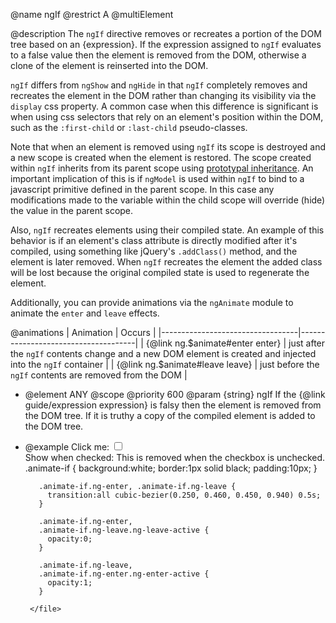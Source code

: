 @name ngIf
@restrict A
@multiElement

@description
The `ngIf` directive removes or recreates a portion of the DOM tree based on an
{expression}. If the expression assigned to `ngIf` evaluates to a false
value then the element is removed from the DOM, otherwise a clone of the
element is reinserted into the DOM.

`ngIf` differs from `ngShow` and `ngHide` in that `ngIf` completely removes and recreates the
element in the DOM rather than changing its visibility via the `display` css property. A common
case when this difference is significant is when using css selectors that rely on an element's
position within the DOM, such as the `:first-child` or `:last-child` pseudo-classes.

Note that when an element is removed using `ngIf` its scope is destroyed and a new scope
is created when the element is restored. The scope created within `ngIf` inherits from
its parent scope using
[prototypal inheritance](https://github.com/angular/angular.js/wiki/Understanding-Scopes#javascript-prototypal-inheritance).
An important implication of this is if `ngModel` is used within `ngIf` to bind to
a javascript primitive defined in the parent scope. In this case any modifications made to the
variable within the child scope will override (hide) the value in the parent scope.

Also, `ngIf` recreates elements using their compiled state. An example of this behavior
is if an element's class attribute is directly modified after it's compiled, using something like
jQuery's `.addClass()` method, and the element is later removed. When `ngIf` recreates the element
the added class will be lost because the original compiled state is used to regenerate the element.

Additionally, you can provide animations via the `ngAnimate` module to animate the `enter`
and `leave` effects.

@animations
| Animation | Occurs |
|----------------------------------|-------------------------------------|
| {@link ng.$animate#enter enter} | just after the `ngIf` contents change and a new DOM element is created and injected into the `ngIf` container |
| {@link ng.$animate#leave leave} | just before the `ngIf` contents are removed from the DOM |

- @element ANY
  @scope
  @priority 600
  @param {string} ngIf If the {@link guide/expression expression} is falsy then
  the element is removed from the DOM tree. If it is truthy a copy of the compiled
  element is added to the DOM tree.

- @example
  <example module="ngAnimate" deps="angular-animate.js" animations="true" name="ng-if">
  <file name="index.html">
  <label>Click me: <input type="checkbox" ng-model="checked" ng-init="checked=true" /></label><br/>
  Show when checked:
  <span ng-if="checked" class="animate-if">
  This is removed when the checkbox is unchecked.
  </span>
  </file>
  <file name="animations.css">
  .animate-if {
  background:white;
  border:1px solid black;
  padding:10px;
  }

         .animate-if.ng-enter, .animate-if.ng-leave {
           transition:all cubic-bezier(0.250, 0.460, 0.450, 0.940) 0.5s;
         }

         .animate-if.ng-enter,
         .animate-if.ng-leave.ng-leave-active {
           opacity:0;
         }

         .animate-if.ng-leave,
         .animate-if.ng-enter.ng-enter-active {
           opacity:1;
         }

       </file>

     </example>
